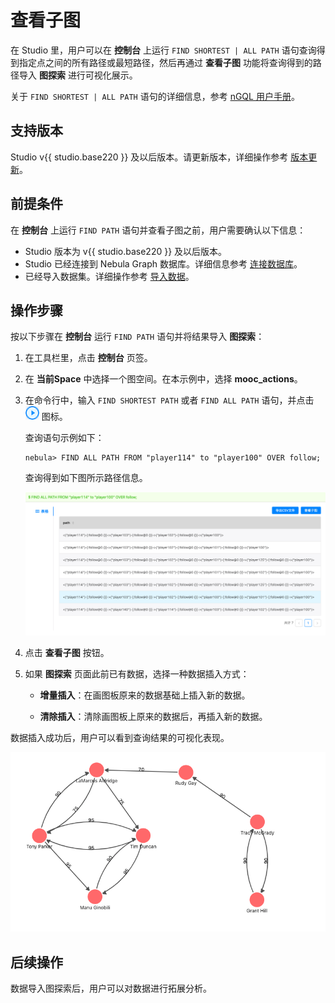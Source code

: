 # 查看子图

在 Studio 里，用户可以在 **控制台** 上运行 `FIND SHORTEST | ALL PATH` 语句查询得到指定点之间的所有路径或最短路径，然后再通过 **查看子图** 功能将查询得到的路径导入 **图探索** 进行可视化展示。

关于 `FIND SHORTEST | ALL PATH` 语句的详细信息，参考 [nGQL 用户手册](../../3.ngql-guide/16.subgraph-and-path/2.find-path.md "点击前往 Nebula Graph 网站")。

## 支持版本

Studio v{{ studio.base220 }} 及以后版本。请更新版本，详细操作参考 [版本更新](../about-studio/st-ug-check-updates.md)。

## 前提条件

在 **控制台** 上运行 `FIND PATH` 语句并查看子图之前，用户需要确认以下信息：

- Studio 版本为 v{{ studio.base220 }} 及以后版本。
- Studio 已经连接到 Nebula Graph 数据库。详细信息参考 [连接数据库](../deploy-connect/st-ug-connect.md)。
- 已经导入数据集。详细操作参考 [导入数据](../quick-start/st-ug-import-data.md)。

## 操作步骤

按以下步骤在 **控制台** 运行 `FIND PATH` 语句并将结果导入 **图探索**：

1. 在工具栏里，点击 **控制台** 页签。

2. 在 **当前Space** 中选择一个图空间。在本示例中，选择 **mooc_actions**。

3. 在命令行中，输入 `FIND SHORTEST PATH` 或者 `FIND ALL PATH` 语句，并点击 ![表示运行的图标](../figs/st-ug-008.png "Run 图标") 图标。

   查询语句示例如下：

   ```nGQL
   nebula> FIND ALL PATH FROM "player114" to "player100" OVER follow;
   ```

   查询得到如下图所示路径信息。

   ![结果窗口显示返回的路径信息](../figs/st-ug-045-1.png "返回的路径结果")

4. 点击 **查看子图** 按钮。

5. 如果 **图探索** 页面此前已有数据，选择一种数据插入方式：

   - **增量插入**：在画图板原来的数据基础上插入新的数据。

   - **清除插入**：清除画图板上原来的数据后，再插入新的数据。

数据插入成功后，用户可以看到查询结果的可视化表现。

![在画板上显示返回的路径结果](../figs/st-ug-046-1.png "路径结果的可视化表现")

## 后续操作

数据导入图探索后，用户可以对数据进行拓展分析。
